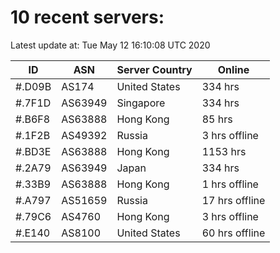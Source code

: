 # 10 recent servers:

Latest update at: Tue May 12 16:10:08 UTC 2020

| ID | ASN | Server Country | Online |
| -- | --- | -------------- | ------ |
| #.D09B | AS174 | United States | 334 hrs |
| #.7F1D | AS63949 | Singapore | 334 hrs |
| #.B6F8 | AS63888 | Hong Kong | 85 hrs |
| #.1F2B | AS49392 | Russia | 3 hrs offline |
| #.BD3E | AS63888 | Hong Kong | 1153 hrs |
| #.2A79 | AS63949 | Japan | 334 hrs |
| #.33B9 | AS63888 | Hong Kong | 1 hrs offline |
| #.A797 | AS51659 | Russia | 17 hrs offline |
| #.79C6 | AS4760 | Hong Kong | 3 hrs offline |
| #.E140 | AS8100 | United States | 60 hrs offline |

